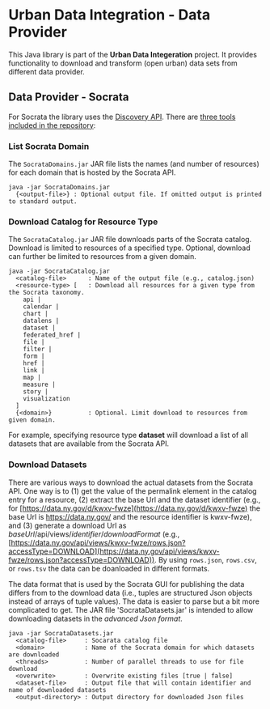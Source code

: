 Urban Data Integration - Data Provider
======================================

This Java library is part of the **Urban Data Integeration** project. It provides functionality to download and transform (open urban) data sets from different data provider.


Data Provider - Socrata
-----------------------

For Socrata the library uses the [Discovery API](https://socratadiscovery.docs.apiary.io/). There are [three tools included in the repository](https://github.com/ViDA-NYU/urban-data-provider/tree/master/lib):


### List Socrata Domain

The `SocrataDomains.jar` JAR file lists the names (and number of resources) for each domain that is hosted by the Socrata API.

``` 
java -jar SocrataDomains.jar
  {<output-file>} : Optional output file. If omitted output is printed to standard output.
```


### Download Catalog for Resource Type

The `SocrataCatalog.jar` JAR file downloads parts of the Socrata catalog. Download is limited to resources of a specified type. Optional, download can further be limited to resources from a given domain.

```
java -jar SocrataCatalog.jar
  <catalog-file>      : Name of the output file (e.g., catalog.json)
  <resource-type> [   : Download all resources for a given type from the Socrata taxonomy.
    api |
    calendar |
    chart |
    datalens |
    dataset |
    federated_href |
    file |
    filter |
    form |
    href |
    link |
    map |
    measure |
    story |
    visualization
  ]
  {<domain>}          : Optional. Limit download to resources from given domain.
```

For example, specifying resource type **dataset** will download a list of all datasets that are available from the Socrata API.



### Download Datasets

There are various ways to download the actual datasets from the Socrata API. One way is to (1) get the value of the permalink element in the catalog entry for a resource, (2) extract the base Url and the dataset identifier (e.g., for [https://data.ny.gov/d/kwxv-fwze](https://data.ny.gov/d/kwxv-fwze) the base Url is https://data.ny.gov/ and the resource identifier is kwxv-fwze), and (3) generate a download Url as *baseUrl*/api/views/*identifier*/*downloadFormat* (e.g., [https://data.ny.gov/api/views/kwxv-fwze/rows.json?accessType=DOWNLOAD](https://data.ny.gov/api/views/kwxv-fwze/rows.json?accessType=DOWNLOAD)). By using `rows.json`, `rows.csv`, or `rows.tsv` the data can be doanloaded in different formats.

The data format that is used by the Socrata GUI for publishing the data differs from to the download data (i.e., tuples are structured Json objects instead of arrays of tuple values). The data is easier to parse but a bit more complicated to get. The JAR file 'SocrataDatasets.jar' is intended to allow downloading datasets in the *advanced Json format*.

```
java -jar SocrataDatasets.jar
  <catalog-file>     : Socarata catalog file
  <domain>           : Name of the Socrata domain for which datasets are downloaded
  <threads>          : Number of parallel threads to use for file download
  <overwrite>        : Overwrite existing files [true | false]
  <dataset-file>     : Output file that will contain identifier and name of downloaded datasets
  <output-directory> : Output directory for downloaded Json files
```
